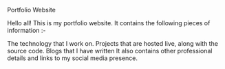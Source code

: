 Portfolio Website

Hello all! This is my portfolio website. It contains the following pieces of information :-

The technology that I work on.
Projects that are hosted live, along with the source code.
Blogs that I have written
It also contains other professional details and links to my social media presence.